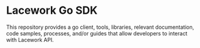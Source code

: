 # Lacework Go SDK

This repository provides a go client, tools, libraries, relevant documentation, code
samples, processes, and/or guides that allow developers to interact with Lacework API.
